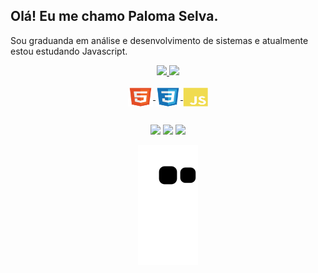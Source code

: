   ## Olá! Eu me chamo Paloma Selva. 
  Sou graduanda em análise e desenvolvimento de sistemas e atualmente estou estudando Javascript.

 <div align="center">
  <a href="https://github.com/PalomaSelva">
  <img height="160em" src="https://github-readme-stats.vercel.app/api?username=palomaselva&show_icons=true&theme=omni&include_all_commits=true&count_private=TRUE&text_color=ed9acc">
  <img height="160em" src="https://github-readme-stats.vercel.app/api/top-langs/?username=palomaselva&langs_count=3&theme=omni&text_color=fab6df">
</div>
<div align="center" style="display: inline_block"><br>
  <img align="center" alt="Paloma-HTML" height="30" width="40" src="https://raw.githubusercontent.com/devicons/devicon/master/icons/html5/html5-original.svg">
  <img align="center" alt="Paloma-CSS" height="30" width="40" src="https://raw.githubusercontent.com/devicons/devicon/master/icons/css3/css3-original.svg">
  <img align="center" alt="Paloma-Js" height="30" width="40" src="https://raw.githubusercontent.com/devicons/devicon/master/icons/javascript/javascript-plain.svg">
</div>
  
  ##
  
 <div align="center"> 
  <a href="https://www.instagram.com/paloma_paredes/" target="_blank"><img src="https://img.shields.io/badge/-Instagram-%23E4405F?style=for-the-badge&logo=instagram&logoColor=white" target="_blank"></a>
  <a href = "mailto:palomaselva1@gmail.com"><img src="https://img.shields.io/badge/-Gmail-%23333?style=for-the-badge&logo=gmail&logoColor=white" target="_blank"></a>
  <a href="https://www.linkedin.com/in/paloma-selva-2003p/" target="_blank"><img src="https://img.shields.io/badge/-LinkedIn-%230077B5?style=for-the-badge&logo=linkedin&logoColor=white" target="_blank"></a> 
   
   ![Snake animation](https://github.com/palomaselva/palomaselva/blob/output/github-contribution-grid-snake.svg)
</div>

